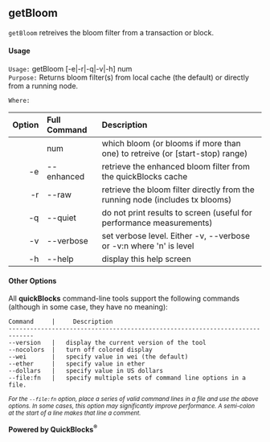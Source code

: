 ## getBloom

`getBloom` retreives the bloom filter from a transaction or block.

#### Usage

`Usage:`    getBloom [-e|-r|-q|-v|-h] num  
`Purpose:`  Returns bloom filter(s) from local cache (the default) or directly from a running node.
             
`Where:`  

| Option | Full Command | Description |
| -------: | :------- | :------- |
|  | num | which bloom (or blooms if more than one) to retreive (or [start-stop) range) |
| -e | --enhanced | retrieve the enhanced bloom filter from the quickBlocks cache |
| -r | --raw | retrieve the bloom filter directly from the running node (includes tx blooms) |
| -q | --quiet | do not print results to screen (useful for performance measurements) |
| -v | --verbose | set verbose level. Either -v, --verbose or -v:n where 'n' is level |
| -h | --help | display this help screen |

#### Other Options

All **quickBlocks** command-line tools support the following commands (although in some case, they have no meaning):

    Command     |     Description
    -----------------------------------------------------------------------------
    --version   |   display the current version of the tool
    --nocolors  |   turn off colored display
    --wei       |   specify value in wei (the default)
    --ether     |   specify value in ether
    --dollars   |   specify value in US dollars
    --file:fn   |   specify multiple sets of command line options in a file.

<small>*For the `--file:fn` option, place a series of valid command lines in a file and use the above options. In some cases, this option may significantly improve performance. A semi-colon at the start of a line makes that line a comment.*</small>

**Powered by QuickBlocks<sup>&reg;</sup>**


